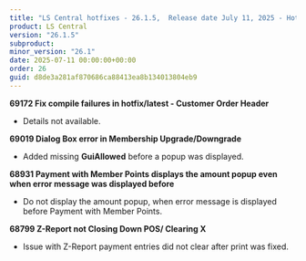 ```yaml
---
title: "LS Central hotfixes - 26.1.5,  Release date July 11, 2025 - Hotfixes"
product: LS Central
version: "26.1.5"
subproduct: 
minor_version: "26.1"
date: 2025-07-11 00:00:00+00:00
order: 26
guid: d8de3a281af870686ca88413ea8b134013804eb9
---
```


<strong>69172 Fix compile failures in hotfix/latest - Customer Order Header</strong>
<ul><li>Details not available.</li></ul>
<strong>69019 Dialog Box error in Membership Upgrade/Downgrade</strong>
<ul><li>Added missing <b>GuiAllowed</b> before a popup was displayed.</li></ul>
<strong>68931 Payment with Member Points displays the amount popup even when error message was displayed before</strong>
<ul><li>Do not display the amount popup, when error message is displayed before Payment with Member Points.</li></ul>
<strong>68799 Z-Report not Closing Down POS/ Clearing X</strong>
<ul><li>Issue with Z-Report payment entries did not clear after print was fixed.</li></ul>

